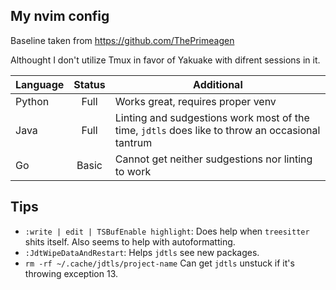 ## My nvim config ##

Baseline taken from https://github.com/ThePrimeagen

Althought I don't utilize Tmux in favor of Yakuake with difrent sessions in it.

|Language|Status|Additional|
|---|:---:|---|
|Python|Full|Works great, requires proper venv|
|Java|Full|Linting and sudgestions work most of the time, `jdtls` does like to throw an occasional tantrum|
|Go|Basic|Cannot get neither sudgestions nor linting to work|

## Tips ##

 - `:write | edit | TSBufEnable highlight`: Does help when `treesitter` shits itself. Also seems to help with autoformatting.
 - `:JdtWipeDataAndRestart`: Helps `jdtls` see new packages.
 - `rm -rf ~/.cache/jdtls/project-name` Can get `jdtls` unstuck if it's throwing exception 13. 
